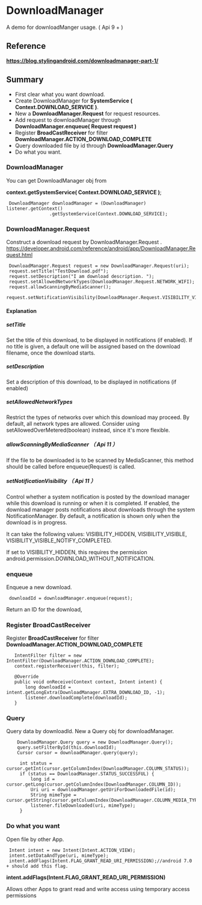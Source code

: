 # DownloadManager

A demo for downloadManger usage. ( Api 9 + )

## Reference

**https://blog.stylingandroid.com/downloadmanager-part-1/**

## Summary

- First clear what you want download.
- Create DownloadManager for **SystemService ( Context.DOWNLOAD_SERVICE )**.
- New a **DownloadManager.Request** for request resources.
- Add request to downloadManager through **DownloadManager.enqueue( Request request )**
- Register **BroadCastReceiver** for filter **DownloadManager.ACTION_DOWNLOAD_COMPLETE**
- Query downloaded file by id through **DownloadManager.Query**
- Do what you want.

### DownloadManager

You can get DownloadManager obj from

**context.getSystemService( Context.DOWNLOAD_SERVICE )**;

```
 DownloadManager downloadManager = (DownloadManager) listener.getContext()
                .getSystemService(Context.DOWNLOAD_SERVICE);
```

### DownloadManager.Request

Construct a download request by DownloadManager.Request .
https://developer.android.com/reference/android/app/DownloadManager.Request.html

```
 DownloadManager.Request request = new DownloadManager.Request(uri);
 request.setTitle("TestDownload.pdf");
 request.setDescription("I am download description. ");
 request.setAllowedNetworkTypes(DownloadManager.Request.NETWORK_WIFI);
 request.allowScanningByMediaScanner();
 request.setNotificationVisibility(DownloadManager.Request.VISIBILITY_VISIBLE_NOTIFY_COMPLETED);
```

#### Explanation

##### setTitle
 
Set the title of this download, to be displayed in notifications (if enabled). If no title is given, a default one will be assigned based on the download filename, once the download starts.

##### setDescription

Set a description of this download, to be displayed in notifications (if enabled)

##### setAllowedNetworkTypes

Restrict the types of networks over which this download may proceed. By default, all network types are allowed. Consider using setAllowedOverMetered(boolean) instead, since it's more flexible.

##### allowScanningByMediaScanner （ Api 11 ） 

If the file to be downloaded is to be scanned by MediaScanner, this method should be called before enqueue(Request) is called.

##### setNotificationVisibility （ Api 11 ）

Control whether a system notification is posted by the download manager while this download is running or when it is completed. If enabled, the download manager posts notifications about downloads through the system NotificationManager. By default, a notification is shown only when the download is in progress.

It can take the following values: VISIBILITY_HIDDEN, VISIBILITY_VISIBLE, VISIBILITY_VISIBLE_NOTIFY_COMPLETED.

If set to VISIBILITY_HIDDEN, this requires the permission android.permission.DOWNLOAD_WITHOUT_NOTIFICATION.

### enqueue

Enqueue a new download. 

```
 downloadId = downloadManager.enqueue(request);
```
Return an ID for the download, 

### Register BroadCastReceiver

 Register **BroadCastReceiver** for filter **DownloadManager.ACTION_DOWNLOAD_COMPLETE**
 
```
   IntentFilter filter = new IntentFilter(DownloadManager.ACTION_DOWNLOAD_COMPLETE);
   context.registerReceiver(this, filter);
   
   @Override
   public void onReceive(Context context, Intent intent) {
       long downloadId = intent.getLongExtra(DownloadManager.EXTRA_DOWNLOAD_ID, -1);
       listener.downloadComplete(downloadId);
   }
```

### Query

Query data by downloadId. New a Query obj for downloadManager.

```
    DownloadManager.Query query = new DownloadManager.Query();
    query.setFilterById(this.downloadId);
    Cursor cursor = downloadManager.query(query);
    
     int status = cursor.getInt(cursor.getColumnIndex(DownloadManager.COLUMN_STATUS));
     if (status == DownloadManager.STATUS_SUCCESSFUL) {
         long id = cursor.getLong(cursor.getColumnIndex(DownloadManager.COLUMN_ID));
         Uri uri = downloadManager.getUriForDownloadedFile(id);
         String mimeType = cursor.getString(cursor.getColumnIndex(DownloadManager.COLUMN_MEDIA_TYPE));
         listener.fileDownloaded(uri, mimeType);
     }
```

### Do what you want 

Open file by other App.

```
 Intent intent = new Intent(Intent.ACTION_VIEW);
 intent.setDataAndType(uri, mimeType);
 intent.addFlags(Intent.FLAG_GRANT_READ_URI_PERMISSION);//android 7.0 + should add this flag.  
```

**intent.addFlags(Intent.FLAG_GRANT_READ_URI_PERMISSION)** 

Allows other Apps to grant read and write access using temporary access permissions
